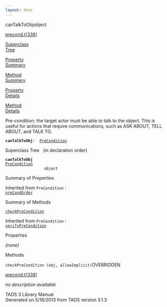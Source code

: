 ```yaml
---
layout: docs
---
```

<span class="title">canTalkToObj</span><span class="type">object</span>

[precond.t](../file/precond.t.html)\[[338](../source/precond.t.html#338)\]

[Superclass  
Tree](#_SuperClassTree_)

[Property  
Summary](#_PropSummary_)

[Method  
Summary](#_MethodSummary_)

[Property  
Details](#_Properties_)

[Method  
Details](#_Methods_)

<div class="fdesc">

Pre-condition: the target actor must be able to talk to the object. This
is useful for actions that require communications, such as ASK ABOUT,
TELL ABOUT, and TALK TO.

**`canTalkToObj`**` :   `[`PreCondition`](../object/PreCondition.html)

</div>

<span id="_SuperClassTree_"></span>

<div class="mjhd">

<span class="hdln">Superclass Tree</span>   (in declaration order)

</div>

**`canTalkToObj`**  
[`PreCondition`](../object/PreCondition.html)  
`                 object`  
<span id="_PropSummary_"></span>

<div class="mjhd">

<span class="hdln">Summary of Properties</span>  

</div>



Inherited from `PreCondition` :  
[`preCondOrder`](../object/PreCondition.html#preCondOrder)

<span id="_MethodSummary_"></span>

<div class="mjhd">

<span class="hdln">Summary of Methods</span>  

</div>

[`checkPreCondition`](#checkPreCondition)

Inherited from `PreCondition` :  
[`verifyPreCondition`](../object/PreCondition.html#verifyPreCondition)

<span id="_Properties_"></span>

<div class="mjhd">

<span class="hdln">Properties</span>  

</div>

*(none)* <span id="_Methods_"></span>

<div class="mjhd">

<span class="hdln">Methods</span>  

</div>

<span id="checkPreCondition"></span>

`checkPreCondition (obj, allowImplicit)`<span class="rem">OVERRIDDEN</span>

[precond.t](../file/precond.t.html)\[[339](../source/precond.t.html#339)\]

<div class="desc">

*no description available*

</div>

<div class="ftr">

TADS 3 Library Manual  
Generated on 5/16/2013 from TADS version 3.1.3

</div>
